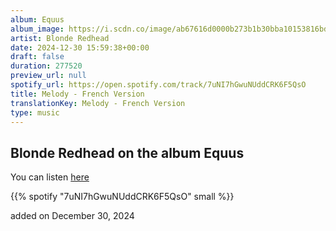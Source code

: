 ```yaml
---
album: Equus
album_image: https://i.scdn.co/image/ab67616d0000b273b1b30bba10153816bd668b25
artist: Blonde Redhead
date: 2024-12-30 15:59:38+00:00
draft: false
duration: 277520
preview_url: null
spotify_url: https://open.spotify.com/track/7uNI7hGwuNUddCRK6F5QsO
title: Melody - French Version
translationKey: Melody - French Version
type: music
---
```


## Blonde Redhead on the album Equus

You can listen [here](https://open.spotify.com/track/7uNI7hGwuNUddCRK6F5QsO)

{{% spotify "7uNI7hGwuNUddCRK6F5QsO" small %}}

added on December 30, 2024